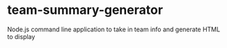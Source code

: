 # team-summary-generator
Node.js command line application to take in team info and generate HTML to display
